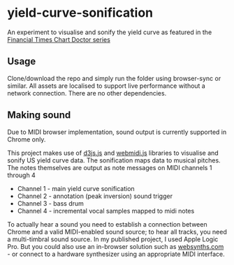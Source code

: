 # yield-curve-sonification

An experiment to visualise and sonify the yield curve as featured in the [Financial Times Chart Doctor series](https://www.ft.com/content/80269930-40c3-11e9-b896-fe36ec32aece)

## Usage

Clone/download the repo and simply run the folder using browser-sync or similar. All assets are localised to support live performance without a network connection. There are no other dependencies.

## Making sound

Due to MIDI browser implementation, sound output is currently supported in Chrome only.

This project makes use of [d3js.js](https://d3js.org/) and [webmidi.js](https://github.com/djipco/webmidi) libraries to visualise and sonify US yield curve data. The sonification maps data to musical pitches. The notes themselves are output as note messages on MIDI channels 1 through 4

- Channel 1 - main yield curve sonification
- Channel 2 - annotation (peak inversion) sound trigger
- Channel 3 - bass drum
- Channel 4 - incremental vocal samples mapped to midi notes

To actually hear a sound you need to establish a connection between Chrome and a valid MIDI-enabled sound source; to hear all tracks, you need a multi-timbral sound source. In my published project, I used Apple Logic Pro. But you could also use an in-browser solution such as [websynths.com](https://websynths.com/) - or connect to a hardware synthesizer using an appropriate MIDI interface.
